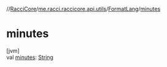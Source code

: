//[RacciCore](../../../index.md)/[me.racci.raccicore.api.utils](../index.md)/[FormatLang](index.md)/[minutes](minutes.md)

# minutes

[jvm]\
val [minutes](minutes.md): [String](https://kotlinlang.org/api/latest/jvm/stdlib/kotlin/-string/index.html)
